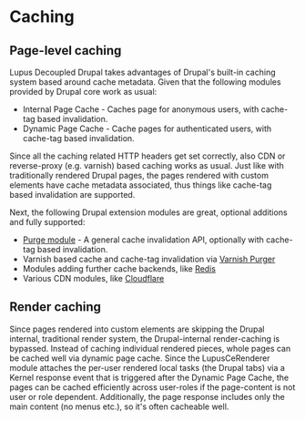 # Caching

## Page-level caching

Lupus Decoupled Drupal takes advantages of Drupal's built-in caching system based around cache metadata. Given that the following modules provided by Drupal core work as usual:

* Internal Page Cache - Caches page for anonymous users, with cache-tag based invalidation.
* Dynamic Page Cache - Cache pages for authenticated users, with cache-tag based invalidation.

Since all the caching related HTTP headers get set correctly, also CDN or reverse-proxy (e.g. varnish) based caching works as usual. Just like with traditionally rendered Drupal pages, the pages rendered with custom elements have cache metadata associated, thus things like cache-tag based invalidation are supported.

Next, the following Drupal extension modules are great, optional additions and fully supported:

* [Purge module](https://drupal.org/project/purge) - A general cache invalidation API, optionally with cache-tag based invalidation.
* Varnish based cache and cache-tag invalidation via [Varnish Purger](https://drupal.org/project/varnish_purge)
* Modules adding further cache backends, like [Redis](https://drupal.org/project/redis)
* Various CDN modules, like [Cloudflare](https://drupal.org/project/cloudflare)

## Render caching

Since pages rendered into custom elements are skipping the Drupal internal, traditional render system, the Drupal-internal render-caching is bypassed. Instead of caching individual rendered pieces, whole pages can be cached well via dynamic page cache. Since the LupusCeRenderer module attaches the per-user rendered local tasks (the Drupal tabs) via a Kernel response event that is triggered after the Dynamic Page Cache, the pages can be cached efficiently across user-roles if the page-content is not user or role dependent. Additionally, the page response includes only the main content (no menus etc.), so it's often cacheable well.

